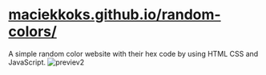 # [maciekkoks.github.io/random-colors/](https://maciekkoks.github.io/random-colors/)
A simple random color website with their hex code by using HTML CSS and JavaScript.
![previev2](https://raw.githubusercontent.com/maciekkoks/random-colors/main/img/prev.jpg)
